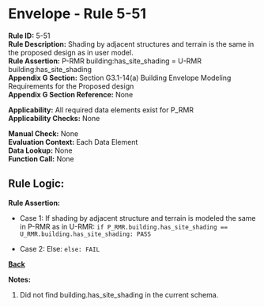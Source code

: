 
# Envelope - Rule 5-51  

**Rule ID:** 5-51  
**Rule Description:** Shading by adjacent structures and terrain is the same in the proposed design as in user model.  
**Rule Assertion:** P-RMR building:has_site_shading = U-RMR building:has_site_shading  
**Appendix G Section:** Section G3.1-14(a) Building Envelope Modeling Requirements for the Proposed design  
**Appendix G Section Reference:** None  

**Applicability:** All required data elements exist for P_RMR  
**Applicability Checks:**  None  

**Manual Check:** None  
**Evaluation Context:** Each Data Element  
**Data Lookup:** None  
**Function Call:** None  

## Rule Logic:  

**Rule Assertion:**  

- Case 1: If shading by adjacent structure and terrain is modeled the same in P-RMR as in U-RMR: `if P_RMR.building.has_site_shading == U_RMR.building.has_site_shading: PASS`

- Case 2: Else: `else: FAIL`

**[Back](../_toc.md)**

**Notes:**

1. Did not find building.has_site_shading in the current schema.
